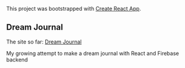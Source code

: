 This project was bootstrapped with [Create React App](https://github.com/facebook/create-react-app).

## Dream Journal
The site so far: [Dream Journal](https://dreamjournal.netlify.app/)

My growing attempt to make a dream journal with React and Firebase backend

